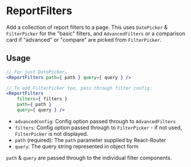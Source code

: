 ReportFilters
=============

Add a collection of report filters to a page. This uses `DatePicker` & `FilterPicker` for the "basic" filters, and `AdvancedFilters` or a comparison card if "advanced" or "compare" are picked from `FilterPicker`.

## Usage

```jsx
// For just DatePicker…
<ReportFilters path={ path } query={ query } />

// To add FilterPicker too, pass through filter config:
<ReportFilters
	filters={ filters }
	path={ path }
	query={ query } />
```

- `advancedConfig`: Config option passed through to `AdvancedFilters`
- `filters`: Config option passed through to `FilterPicker` - if not used, `FilterPicker` is not displayed.
- `path` (required): The `path` parameter supplied by React-Router
- `query`: The query string represented in object form

`path` & `query` are passed through to the individual filter components.
